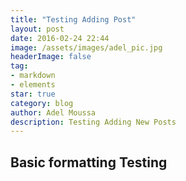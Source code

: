 ```yaml
---
title: "Testing Adding Post"
layout: post
date: 2016-02-24 22:44
image: /assets/images/adel_pic.jpg
headerImage: false
tag:
- markdown
- elements
star: true
category: blog
author: Adel Moussa
description: Testing Adding New Posts
---
```


## Basic formatting Testing
